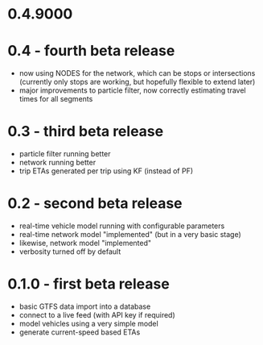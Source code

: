 # 0.4.9000



# 0.4 - fourth beta release

- now using NODES for the network, which can be stops or intersections
  (currently only stops are working, but hopefully flexible to extend later)
- major improvements to particle filter, now correctly estimating 
  travel times for all segments


# 0.3 - third beta release

- particle filter running better
- network running better
- trip ETAs generated per trip using KF (instead of PF)


# 0.2 - second beta release

- real-time vehicle model running with configurable parameters
- real-time network model "implemented" (but in a very basic stage)
- likewise, network model "implemented"
- verbosity turned off by default


# 0.1.0 - first beta release

- basic GTFS data import into a database
- connect to a live feed (with API key if required)
- model vehicles using a very simple model
- generate current-speed based ETAs
